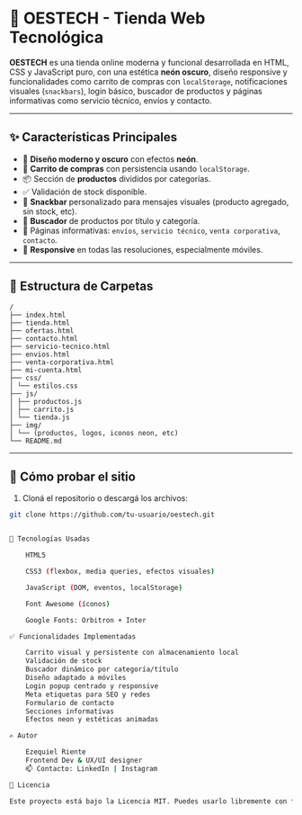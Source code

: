 # 🛒 OESTECH - Tienda Web Tecnológica

**OESTECH** es una tienda online moderna y funcional desarrollada en HTML, CSS y JavaScript puro, con una estética **neón oscuro**, diseño responsive y funcionalidades como carrito de compras con `localStorage`, notificaciones visuales (`snackbars`), login básico, buscador de productos y páginas informativas como servicio técnico, envíos y contacto.

---

## ✨ Características Principales

- 🎨 **Diseño moderno y oscuro** con efectos **neón**.
- 🛒 **Carrito de compras** con persistencia usando `localStorage`.
- 📦 Sección de **productos** divididos por categorías.
- ✅ Validación de stock disponible.
- 📢 **Snackbar** personalizado para mensajes visuales (producto agregado, sin stock, etc).
- 🔎 **Buscador** de productos por título y categoría.
- 📍 Páginas informativas: `envíos`, `servicio técnico`, `venta corporativa`, `contacto`.
- 📱 **Responsive** en todas las resoluciones, especialmente móviles.

---

## 📁 Estructura de Carpetas

    /
    ├── index.html
    ├── tienda.html
    ├── ofertas.html
    ├── contacto.html
    ├── servicio-tecnico.html
    ├── envios.html
    ├── venta-corporativa.html
    ├── mi-cuenta.html
    ├── css/
    │ └── estilos.css
    ├── js/
    │ ├── productos.js
    │ ├── carrito.js
    │ └── tienda.js
    ├── img/
    │ └── (productos, logos, iconos neon, etc)
    └── README.md


---

## 🚀 Cómo probar el sitio

1. Cloná el repositorio o descargá los archivos:

```bash
git clone https://github.com/tu-usuario/oestech.git


📌 Tecnologías Usadas

    HTML5

    CSS3 (flexbox, media queries, efectos visuales)

    JavaScript (DOM, eventos, localStorage)

    Font Awesome (íconos)

    Google Fonts: Orbitron + Inter

✅ Funcionalidades Implementadas

    Carrito visual y persistente con almacenamiento local
    Validación de stock
    Buscador dinámico por categoría/título
    Diseño adaptado a móviles
    Login popup centrado y responsive
    Meta etiquetas para SEO y redes
    Formulario de contacto
    Secciones informativas
    Efectos neon y estéticas animadas

✍️ Autor

    Ezequiel Riente
    Frontend Dev & UX/UI designer
    📫 Contacto: LinkedIn | Instagram

📄 Licencia

Este proyecto está bajo la Licencia MIT. Puedes usarlo libremente con fines educativos o comerciales, dando el debido crédito.